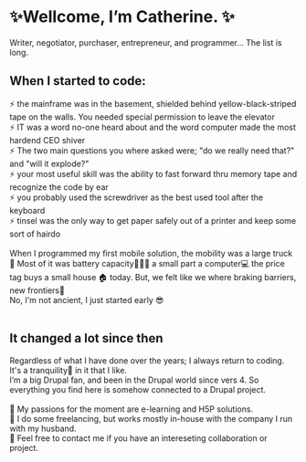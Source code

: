# ✨Wellcome, I’m Catherine. ✨<br>
Writer, negotiator, purchaser, entrepreneur, and programmer… The list is long. <br>
## When I started to code:<br>
⚡ the mainframe was in the basement, shielded behind yellow-black-striped tape on the walls. You needed special permission to leave the elevator<br>
⚡ IT was a word no-one heard about and the word computer made the most hardend CEO shiver<br>
⚡ The two main questions you where asked were; "do we really need that?" and "will it explode?"<br>
⚡ your most useful skill was the ability to fast forward thru memory tape and recognize the code by ear<br>
⚡ you probably used the screwdriver as the best used tool after the keyboard<br>
⚡ tinsel was the only way to get paper safely out of a printer and keep some sort of hairdo <br>
<br>
When I programmed my first mobile solution, the mobility was a large truck 🚚 Most of it was battery capacity🔋🔋🔋 a small part a computer💻 the price tag buys a small house 🏠 today. But, we felt like we where braking barriers, new frontiers🚀<br>
No, I'm not ancient, I just started early 😎<br>
<br>
## It changed a lot since then<br>
Regardless of what I have done over the years; I always return to coding. It's a tranquility🙏 in it that I like.<br>
I’m a big Drupal fan, and been in the Drupal world since vers 4. So everything you find here is somehow connected to a Drupal project.<br>
<br>
📗 My passions for the moment are e-learning and H5P solutions. <br>
📗 I do some freelancing, but works mostly in-house with the company I run with my husband.<br>
📗 Feel free to contact me if you have an intereseting collaboration or project.<br>
